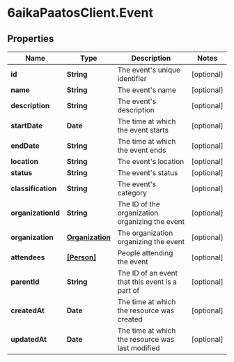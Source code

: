 # 6aikaPaatosClient.Event

## Properties
Name | Type | Description | Notes
------------ | ------------- | ------------- | -------------
**id** | **String** | The event&#39;s unique identifier | [optional] 
**name** | **String** | The event&#39;s name | [optional] 
**description** | **String** | The event&#39;s description | [optional] 
**startDate** | **Date** | The time at which the event starts | [optional] 
**endDate** | **String** | The time at which the event ends | [optional] 
**location** | **String** | The event&#39;s location | [optional] 
**status** | **String** | The event&#39;s status | [optional] 
**classification** | **String** | The event&#39;s category | [optional] 
**organizationId** | **String** | The ID of the organization organizing the event | [optional] 
**organization** | [**Organization**](Organization.md) | The organization organizing the event | [optional] 
**attendees** | [**[Person]**](Person.md) | People attending the event | [optional] 
**parentId** | **String** | The ID of an event that this event is a part of | [optional] 
**createdAt** | **Date** | The time at which the resource was created | [optional] 
**updatedAt** | **Date** | The time at which the resource was last modified | [optional] 



